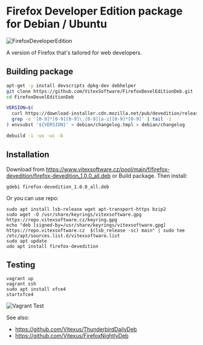 Firefox Developer Edition package for Debian / Ubuntu
=====================================================

![FirefoxDeveloperEdition](https://raw.githubusercontent.com/VitexSoftware/FirefoxDevelEditionDeb/master/mozicon300.png "DeveloperEdition logo")

A version of Firefox that's tailored for web developers.

Building package
----------------

```sh
apt-get -y install devscripts dpkg-dev debhelper
git clone https://github.com/VitexSoftware/FirefoxDevelEditionDeb.git
cd FirefoxDevelEditionDeb

VERSION=$(
  curl https://download-installer.cdn.mozilla.net/pub/devedition/releases/ | 
  grep -o '[0-9]*[0-9][0-9]\.[0-9][a-z][0-9]*[0-9]' | tail -1
) envsubst '${VERSION}' < debian/changelog.tmpl > debian/changelog

debuild -i -us -uc -b
```

Installation
------------

Download from https://www.vitexsoftware.cz/pool/main/f/firefox-devedition/firefox-devedition_1.0.0_all.deb or Build package. Then install:

```shell
gdebi firefox-devedition_1.0.0_all.deb
```

Or you can use repo:

```shell
sudo apt install lsb-release wget apt-transport-https bzip2
sudo wget -O /usr/share/keyrings/vitexsoftware.gpg https://repo.vitexsoftware.cz/keyring.gpg
echo "deb [signed-by=/usr/share/keyrings/vitexsoftware.gpg]  https://repo.vitexsoftware.cz  $(lsb_release -sc) main" | sudo tee /etc/apt/sources.list.d/vitexsoftware.list
sudo apt update
udo apt install firefox-devedition
```

Testing
-------
```shell
vagrant up
vagrant ssh
sudo apt install xfce4
startxfce4
```

![Vagrant Test](https://raw.githubusercontent.com/VitexSoftware/FirefoxDevelEditionDeb/master/vagrantubuntu.png "DeveloperEdition in Ubuntu")

See also: 
- https://github.com/Vitexus/ThunderbirdDailyDeb 
- https://github.com/Vitexus/FirefoxNightlyDeb
